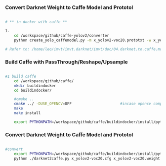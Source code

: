 
### Convert Darknet Weight to Caffe Model and Prototol
```bash

# ** in docker with caffe **

1. 
    cd /workspace/github/caffe-yolov2/converter
    python create_yolo_caffemodel.py -m x_yolov2-voc20.prototxt -w x_yolov2-voc20.weight -o x_yolov2-voc20.new.caffemodel

# Refer to: /home/leo/imvt/imvt.darknet/imvt/doc/04.darknet.to.caffe.md

```

### Build Caffe with PassThrough/Reshape/Upsample
```bash

#1 build caffe
    cd /workspace/github/caffe/
    mkdir buildindocker
    cd buildindocker/

    #cmake ..
    cmake ../ -DUSE_OPENCV=OFF                      #incase opencv compile error, disable it
    make
    make install

    export PYTHONPATH=/workspace/github/caffe/buildindocker/install/python:$PYTHONPATH      #python2 find caffe module
```

### Convert Darknet Weight to Caffe Model and Prototol
```bash

#convert
    export PYTHONPATH=/workspace/github/caffe/buildindocker/install/python:$PYTHONPATH      #python2 find caffe module
    python ./darknet2caffe.py x_yolov2-voc20.cfg x_yolov2-voc20.weight

```
